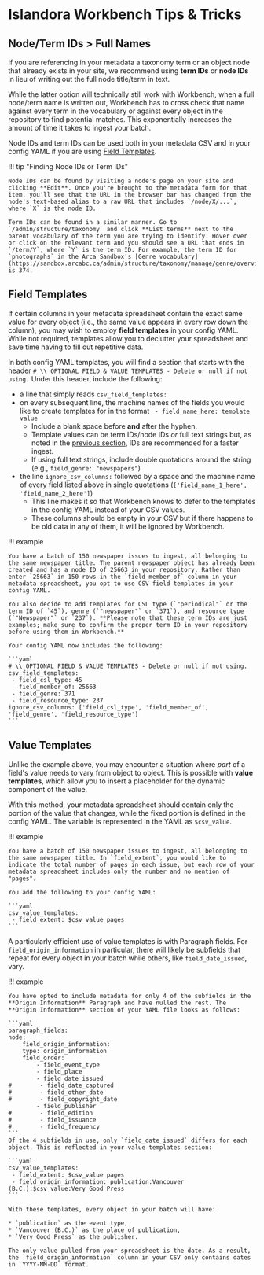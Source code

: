 # Islandora Workbench Tips & Tricks

## Node/Term IDs > Full Names

If you are referencing in your metadata a taxonomy term or an object node that already exists in your site, we recommend using **term IDs** or **node IDs** in lieu of writing out the full node title/term in text. 

While the latter option will technically still work with Workbench, when a full node/term name is written out, Workbench has to cross check that name against every term in the vocabulary or against every object in the repository to find potential matches. This exponentially increases the amount of time it takes to ingest your batch.

Node IDs and term IDs can be used both in your metadata CSV and in your config YAML if you are using [Field Templates](/arca-docs/how-to/batch-ingest/create/#field-templates).

!!! tip "Finding Node IDs or Term IDs"

    Node IDs can be found by visiting a node's page on your site and clicking **Edit**. Once you're brought to the metadata form for that item, you'll see that the URL in the browser bar has changed from the node's text-based alias to a raw URL that includes `/node/X/...`, where `X` is the node ID.

    Term IDs can be found in a similar manner. Go to `/admin/structure/taxonomy` and click **List terms** next to the parent vocabulary of the term you are trying to identify. Hover over or click on the relevant term and you should see a URL that ends in `/term/Y`, where `Y` is the term ID. For example, the term ID for `photographs` in the Arca Sandbox's [Genre vocabulary](https://sandbox.arcabc.ca/admin/structure/taxonomy/manage/genre/overview) is 374. 

## Field Templates
If certain columns in your metadata spreadsheet contain the exact same value for every object (i.e., the same value appears in every row down the column), you may wish to employ **field templates** in your config YAML. While not required, templates allow you to declutter your spreadsheet and save time having to fill out repetitive data. 

In both config YAML templates, you will find a section that starts with the header `# \\ OPTIONAL FIELD & VALUE TEMPLATES - Delete or null if not using.` Under this header, include the following:

* a line that simply reads `csv_field_templates:`
* on every subsequent line, the machine names of the fields you would like to create templates for in the format ` - field_name_here: template value`
    * Include a blank space before **and** after the hyphen.
    * Template values can be term IDs/node IDs *or* full text strings but, as noted in the [previous section](/arca-docs/how-to/batch-operations/create/#nodeterm-ids-full-names), IDs are recommended for a faster ingest.
    * If using full text strings, include double quotations around the string (e.g., `field_genre: "newspapers"`)
* the line `ignore_csv_columns:` followed by a space and the machine name of every field listed above in single quotations (`['field_name_1_here', 'field_name_2_here']`)
    * This line makes it so that Workbench knows to defer to the templates in the config YAML instead of your CSV values.
    * These columns should be empty in your CSV but if there happens to be old data in any of them, it will be ignored by Workbench.



!!! example

    You have a batch of 150 newspaper issues to ingest, all belonging to the same newspaper title. The parent newspaper object has already been created and has a node ID of 25663 in your repository. Rather than enter `25663` in 150 rows in the `field_member_of` column in your metadata spreadsheet, you opt to use CSV field templates in your config YAML. 
    
    You also decide to add templates for CSL type (`"periodical"` or the term ID of `45`), genre (`"newspaper"` or `371`), and resource type (`"Newspaper"` or `237`). **Please note that these term IDs are just examples; make sure to confirm the proper term ID in your repository before using them in Workbench.**
    
    Your config YAML now includes the following:

    ```yaml
    # \\ OPTIONAL FIELD & VALUE TEMPLATES - Delete or null if not using.
    csv_field_templates:
     - field_csl_type: 45
     - field_member_of: 25663
     - field_genre: 371
     - field_resource_type: 237
    ignore_csv_columns: ['field_csl_type', 'field_member_of', 'field_genre', 'field_resource_type']
    ```

## Value Templates

Unlike the example above, you may encounter a situation where *part* of a field's value needs to vary from object to object. This is possible with **value templates**, which allow you to insert a placeholder for the dynamic component of the value.

With this method, your metadata spreadsheet should contain only the portion of the value that changes, while the fixed portion is defined in the config YAML. The variable is represented in the YAML as `$csv_value`. 

!!! example

    You have a batch of 150 newspaper issues to ingest, all belonging to the same newspaper title. In `field_extent`, you would like to indicate the total number of pages in each issue, but each row of your metadata spreadsheet includes only the number and no mention of "pages". 
    
    You add the following to your config YAML:

    ```yaml
    csv_value_templates:
     - field_extent: $csv_value pages
    ```

A particularly efficient use of value templates is with Paragraph fields. For `field_origin_information` in particular, there will likely be subfields that repeat for every object in your batch while others, like `field_date_issued`, vary. 

!!! example

    You have opted to include metadata for only 4 of the subfields in the **Origin Information** Paragraph and have nulled the rest. The **Origin Information** section of your YAML file looks as follows: 

    ```yaml
    paragraph_fields:
    node:
        field_origin_information:
        type: origin_information
        field_order:
            - field_event_type
            - field_place
            - field_date_issued
    #        - field_date_captured
    #        - field_other_date
    #        - field_copyright_date
            - field_publisher
    #        - field_edition
    #        - field_issuance
    #        - field_frequency
    ```
    Of the 4 subfields in use, only `field_date_issued` differs for each object. This is reflected in your value templates section:

    ```yaml
    csv_value_templates:
     - field_extent: $csv_value pages
     - field_origin_information: publication:Vancouver (B.C.):$csv_value:Very Good Press
    ```

    With these templates, every object in your batch will have:
    
    * `publication` as the event type,
    * `Vancouver (B.C.)` as the place of publication,
    * `Very Good Press` as the publisher.
    
    The only value pulled from your spreadsheet is the date. As a result, the `field_origin_information` column in your CSV only contains dates in `YYYY-MM-DD` format.

